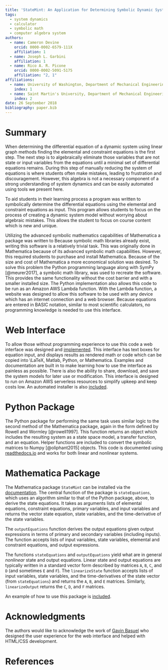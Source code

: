 ```yaml
---
title: 'StateMint: An Application for Determining Symbolic Dynamic System Models using Linear Graph Methods'
tags:
  - system dynamics
  - calculator
  - symbolic math
  - computer algebra system
authors:
  - name: Cameron Devine
    orcid: 0000-0002-6579-111X
    affiliation: 1
  - name: Joseph L. Garbini
    affiliation: 1
  - name: Rico A. R. Picone
    orcid: 0000-0002-5091-5175
    affiliation: "2, 1"
affiliations:
  - name: University of Washington, Department of Mechanical Engineering
    index: 1
  - name: Saint Martin's University, Department of Mechanical Engineering
    index: 2
date: 26 September 2018
bibliography: paper.bib
---
```


# Summary

When determining the differential equation of a dynamic system using linear graph methods finding the elemental and constraint equations is the first step.
The next step is to algebraically eliminate those variables that are not state or input variables from the equations until a minimal set of differential equations remains.
During this step of manually reducing the system of equations is where students often make mistakes, leading to frustration and discouragement.
However, this algebra is not a necessary component of a strong understanding of system dynamics and can be easily automated using tools we present here.


To aid students in their learning process a program was written to symbolically determine the differential equations using the elemental and constraint equations as input.
This program allows students to focus on the process of creating a dynamic system model without worrying about algebraic mistakes.
This allows the student to focus on course content which is new and unique.

Utilizing the advanced symbolic mathematics capabilities of Mathematica a package was written to 
Because symbolic math libraries already exist, writing this software is a relatively trivial task.
This was originally done in Mathematica because of its advanced symbolic math capabilities.
However, this required students to purchase and install Mathematica.
Because of the size and cost of Mathematica a more economical solution was desired.
To solve this problem the Python programming language along with SymPy [@meurer2017], a symbolic math library, was used to recreate the software.
This provides the same functionality without the cost barrier and with a smaller installed size.
The Python implementation also allows this code to be run as an Amazon AWS Lambda function.
With the Lambda function, a website was designed to allow this software to be used with any device which has an internet connection and a web browser.
Because equations are entered in BASIC notation, similar to most scientific calculators, no programming knowledge is needed to use this interface.

# Web Interface

To allow those without programming experience to use this code a web interface was designed and [implemented](http://statum.camerondevine.me/).
This interface has text boxes for equation input, and displays results as rendered math or code which can be copied into \LaTeX, Matlab, Python, or Mathematica.
Examples and documentation are built in to make learning how to use the interface as painless as possible.
There is also the ability to share, download, and save the system models for later use or modification.
This interface is designed to run on Amazon AWS serverless resources to simplify upkeep and keep costs low.
An automated installer is also [included](https://github.com/CameronDevine/Statum/tree/master/web).

# Python Package

The Python package for performing the same task uses similar logic to the second method of the Mathematica package, again in the form defined by Rowell and Wormley [@rowell1997].
This function returns an object which includes the resulting system as a state space model, a transfer function, and an equation.
Helper functions are included to convert the symbolic matrices to Numpy [@oliphant2015] objects.
This code is documented using [readthedocs.io](https://statum.readthedocs.io/en/latest/) and works for both linear and nonlinear systems.

# Mathematica Package

The Mathematica package `StateMint` can be installed via the [documentation](https://github.com/CameronDevine/Statum/blob/master/mathematica/README.md). The central function of the package is `stateEquations`, which uses an algorithm similar to that of the Python package, above, to derive the state equations. It takes as arguments lists of elemental equations, constraint equations, primary variables, and input variables and returns the vector state equation, state variables, and the time-derivative of the state variables.

The `outputEquations` function derives the output equations given output expressions in terms of primary and secondary variables (including inputs). The function accepts lists of input variables, state variables, elemental and constraint equations, and output expressions.

The functions `stateEquations` and `outputEquations` yield what are in general *nonlinear* state and output equations. Linear state and output equations are typically written in a standard vector form described by matrices `A`, `B`, `C`, and `D` (and sometimes `E` and `F`). The `linearizeState` function accepts lists of input variables, state variables, and the time-derivatives of the state vector (from `stateEquations`) and returns the `A`, `B`, and `E` matrices. Similarly, `linearizeOutput` returns the `C`, `D`, and `F` matrices.

An example of how to use this package is [included](https://github.com/CameronDevine/Statum/blob/master/mathematica/Example.nb).

# Acknowledgments

The authors would like to acknowledge the work of [Gavin Basuel](https://www.gavinbasuel.com/) who designed the user experience for the web interface and helped with HTML/CSS development.

# References

<!--stackedit_data:
eyJkaXNjdXNzaW9ucyI6eyJTUjhYckl2em11VWpGY1paIjp7In
N0YXJ0Ijo2NjUsImVuZCI6ODIwLCJ0ZXh0IjoiV2hlbiBkZXRl
cm1pbmluZyB0aGUgZGlmZmVyZW50aWFsIGVxdWF0aW9uIG9mIG
EgZHluYW1pYyBzeXN0ZW0gdXNpbmcgbGluZWFyIGdyYeKApiJ9
LCJleVB3U3hGS1pTN3ViaWxuIjp7InN0YXJ0IjoxMTM3LCJlbm
QiOjExMzcsInRleHQiOiJXaGVuIGxlYXJuaW5nIHN5c3RlbSBk
eW5hbWljcywgc3R1ZGVudHMgd29yayBtYW55IHByb2JsZW1zIG
FzIGEgcGFydCBvZiB0aGVpciBj4oCmIn0sImtJdEwxUVZCSEl5
a21UQnQiOnsic3RhcnQiOjEyOTIsImVuZCI6MTQ2MywidGV4dC
I6IlRvIGFpZCBzdHVkZW50cyBpbiB0aGVpciBsZWFybmluZyBw
cm9jZXNzIGEgcHJvZ3JhbSB3YXMgd3JpdHRlbiB0byBzeW1ib2
xpY2FsbHnigKYifSwiSDVBV2V4YUM4emxYYjIxTyI6eyJzdGFy
dCI6MTc3MCwiZW5kIjoxODY4LCJ0ZXh0IjoiQmVjYXVzZSBzeW
1ib2xpYyBtYXRoIGxpYnJhcmllcyBhbHJlYWR5IGV4aXN0LCB3
cml0aW5nIHRoaXMgc29mdHdhcmUgaXMgYSByZWxhdOKApiJ9LC
J3RUc2Vnc4a1F3WnBoVzYzIjp7InN0YXJ0IjoxODg5LCJlbmQi
OjE4OTMsInRleHQiOiJkb25lIn0sIlF3TER2M0gzQk1QTFVMNT
AiOnsic3RhcnQiOjE5NzUsImVuZCI6MTk4MywidGV4dCI6InJl
cXVpcmVkIn0sInBSS1Rpbm9LZ3NXN1Z0MkgiOnsic3RhcnQiOj
IwNDUsImVuZCI6MjA1OCwidGV4dCI6InNpemUgYW5kIGNvc3Qi
fSwicngyTHVtZGNLVkVpMmZVSyI6eyJzdGFydCI6MjIyOSwiZW
5kIjoyMjMzLCJ0ZXh0IjoidXNlZCJ9LCJFVVJPRjRhRjdCQjd0
OERKIjp7InN0YXJ0Ijo0MTM3LCJlbmQiOjQyMjcsInRleHQiOi
JbZG9jdW1lbnRhdGlvbl0oKSJ9LCJmV2VvaXd6ZWhFZVI1Q1Nx
Ijp7InN0YXJ0IjoyNjMzLCJlbmQiOjI2NDcsInRleHQiOiJCQV
NJQyBub3RhdGlvbiJ9fSwiY29tbWVudHMiOnsiUnlMamsycUxj
cjhEczhKZCI6eyJkaXNjdXNzaW9uSWQiOiJTUjhYckl2em11VW
pGY1paIiwic3ViIjoiZ286MTAyOTA1NDM1NTMwODk2NDc0ODAw
IiwidGV4dCI6IkknbSBhIGJpZyBiZWxpZXZlciB0aGF0IHlvdX
IgZmlyc3Qgc2VudGVuY2Ugc2hvdWxkIHRyeSB0byBjb252ZXkg
dGhlIG1haW4gcG9pbnQgb2YgeW91ciBwYXBlci4gVGhpcyBpcy
Btb3JlIG9mIGFuIFwiaW50cm9kdWN0aW9uXCIgc2VjdGlvbiBz
ZW50ZW5jZSwgYXMgYXJlIHRob3NlIHRoYXQgZm9sbG93IGl0Li
BQZXJoYXBzIHRoaXMgKmlzKiBlZmZlY3RpdmVseSB0aGUgaW50
cm9kdWN0aW9uIGFuZCB0aGVyZSdzIGEgc2VwYXJhdGUgYWJzdH
JhY3QgLi4uIGlmIHNvLCB0aGF0J3MgZmluZS4iLCJjcmVhdGVk
IjoxNTQzNzE5MTAyODMwfSwiemRod2NNWmllRFdySXBrQyI6ey
JkaXNjdXNzaW9uSWQiOiJTUjhYckl2em11VWpGY1paIiwic3Vi
IjoiZ286MTAyOTA1NDM1NTMwODk2NDc0ODAwIiwidGV4dCI6Ik
knbSBnb2luZyB0byBjb250aW51ZSBjb21tZW50aW5nIGFzIGlm
IHRoaXMgdGV4dCBpcyBwcmVjZWRlZCBieSBhbiBhYnN0cmFjdC
BvZiBzb21lIHNvcnQuIiwiY3JlYXRlZCI6MTU0MzcxOTIwMTgw
OH0sInViZHFOaFdTbXRHVWtTV2UiOnsiZGlzY3Vzc2lvbklkIj
oiZXlQd1N4RktaUzd1YmlsbiIsInN1YiI6ImdvOjEwMjkwNTQz
NTUzMDg5NjQ3NDgwMCIsInRleHQiOiJJIHRoaW5rIGFkZGluZy
BhIHBocmFzZSB0byB0aGUgcHJlY2VkaW5nIHNlbnRlbmNlIGNv
dWxkIGNhcHR1cmUgd2hhdCB5b3UncmUgdHJ5aW5nIHRvIHNheS
wgaGVyZS4gU29tZXRoaW5nIGxpa2UgXCIuLi4gbWFrZSBtaXN0
YWtlcywgd2hpY2ggbGVhZCB0byBmcnVzdHJhdGlvbiBhbmQgZG
lzY291cmFnZW1lbnQgd2hlbiBtYW51YWxseSByZWR1Y2luZyB0
aGUgc3lzdGVtIG9mIGVxdWF0aW9ucy5cIiIsImNyZWF0ZWQiOj
E1NDM3MTk2MTA2ODd9LCI0QnJjTmpzRGx4U2JMbE02Ijp7ImRp
c2N1c3Npb25JZCI6ImtJdEwxUVZCSEl5a21UQnQiLCJzdWIiOi
JnbzoxMDI5MDU0MzU1MzA4OTY0NzQ4MDAiLCJ0ZXh0IjoiV2Ug
Y2FuIG5vdyBiZSBtb3JlIHNwZWNpZmljLCBoZXJlLiBXZSBoYX
ZlIGFscmVhZHkgaW50cm9kdWNlZCB0aGUgZXF1YXRpb25zIGFu
ZCB0aGUgdGFzayBvZiBhdXRvbWF0aW9uLiIsImNyZWF0ZWQiOj
E1NDM3MjAwNjM2OTJ9LCJKcm1kQ3FySUhQVzZuUWNVIjp7ImRp
c2N1c3Npb25JZCI6Ikg1QVdleGFDOHpsWGIyMU8iLCJzdWIiOi
JnbzoxMDI5MDU0MzU1MzA4OTY0NzQ4MDAiLCJ0ZXh0IjoiQ29u
c2lkZXIgZ2V0dGluZyByaWQgb2YgdGhlIGV4aXN0ZW5jZSBzdG
F0ZW1lbnQgYW5kIGluc3RlYWQgZm9jdXMgb24gdGhlIGZhY3Qg
dGhhdCB3ZSAqYXBwbGllZCBleGlzdGluZyogc3ltYm9saWMgbW
F0aCBsaWJyYXJpZXMuIEFsc28gY29uc2lkZXIgY2FsbGluZyBp
dCBcIm1hdGhlbWF0aWNzXCIgYmVjYXVzZSB3ZSdyZSBmYW5jeS
IsImNyZWF0ZWQiOjE1NDM3MjAyNzU2NTl9LCJKNkc2bzg0Y0h0
V0E1dFpQIjp7ImRpc2N1c3Npb25JZCI6IndFRzZWdzhrUXdacG
hXNjMiLCJzdWIiOiJnbzoxMDI5MDU0MzU1MzA4OTY0NzQ4MDAi
LCJ0ZXh0IjoiQ29uc2lkZXIgcmVwaHJhc2luZyB0byBhdm9pZC
BcImRvbmVcIiIsImNyZWF0ZWQiOjE1NDM3MjAzMDQ5MzF9LCJ0
d1pmeUZ4SFZrNGZ2aW1EIjp7ImRpc2N1c3Npb25JZCI6IlF3TE
R2M0gzQk1QTFVMNTAiLCJzdWIiOiJnbzoxMDI5MDU0MzU1MzA4
OTY0NzQ4MDAiLCJ0ZXh0IjoiSSB0aGluayBwcmVzZW50IHRlbn
NlIGlzIGJldHRlciBzaW5jZSB3ZSdyZSBzdGlsbCByZWxlYXNp
bmcgYSBNTUEgcGFja2FnZSIsImNyZWF0ZWQiOjE1NDM3MjAzMz
M1NDh9LCJrblpJUnlsN1JyRVhVVDM2Ijp7ImRpc2N1c3Npb25J
ZCI6InBSS1Rpbm9LZ3NXN1Z0MkgiLCJzdWIiOiJnbzoxMDI5MD
U0MzU1MzA4OTY0NzQ4MDAiLCJ0ZXh0IjoiSSB0aGluayBwZXJo
YXBzIHRoZSBtb3N0IGltcG9ydGFudCBhc3BlY3QgaXMgdGhhdC
BpdCByZXF1aXJlcyBzdHVkZW50cyB0byBsZWFybiBhIG5ldyBz
b2Z0d2FyZSBzeXN0ZW0gLi4uIHdoaWNoIG1vcmUgdGhhbiBvdX
R3ZWlnaHMgdGhlIGFkdmFudGFnZXMgZm9yIG1vc3Qgb2YgdGhl
IHN0dWRlbnRzIC4uLiB5b3VyIHdlYiBhcHAgbGV0cyB0aGVtIG
dldCBzdGFydGVkIHdpdGhvdXQgbGVhcm5pbmcgTU1BIiwiY3Jl
YXRlZCI6MTU0MzcyMDQ0NTY3OH0sIjRveHJSc2hGSWljTTJFT0
8iOnsiZGlzY3Vzc2lvbklkIjoicngyTHVtZGNLVkVpMmZVSyIs
InN1YiI6ImdvOjEwMjkwNTQzNTUzMDg5NjQ3NDgwMCIsInRleH
QiOiJJdCdzIGJlc3QgdG8gYXZvaWQgXCJ1c2VkXCIgLi4uIGFu
ZCBldmVuIGJldHRlciB0byBhdm9pZCB0aGUgcGhyYXNpbmcgdG
hhdCBsZWFkIHRvIGl0LiBFLmcuIHRoaXMgc2VudGVuY2UgY291
bGQgYmUgXCJGb3IgdGhlc2UgcmVhc29ucywgYSB2ZXJzaW9uIG
9mIHRoZSBzb2Z0d2FyZSB3cml0dGVuIGluIHRoZSBQeXRob24g
Li4uLlwiIiwiY3JlYXRlZCI6MTU0MzcyMDY2NTkwNn0sIkV1aU
RhWGs5blhlZW1HalIiOnsiZGlzY3Vzc2lvbklkIjoiRVVST0Y0
YUY3QkI3dDhESiIsInN1YiI6ImdvOjEwMjkwNTQzNTUzMDg5Nj
Q3NDgwMCIsInRleHQiOiJJJ20gYWZyYWlkIHRvIGhhcmRjb2Rl
IHRoZSB1cmwsIGVzcGVjaWFsbHkgaWYgd2UncmUgY2hhbmdpbm
cgdG8gU3RhdGVNaW50IC4uLiIsImNyZWF0ZWQiOjE1NDM3NzY4
MjAyMTV9LCI2Qk40YzVtd3JVaUZnYkVCIjp7ImRpc2N1c3Npb2
5JZCI6IkVVUk9GNGFGN0JCN3Q4REoiLCJzdWIiOiJnaDoxMDM5
NDg5NiIsInRleHQiOiJXaGVuIEkgY2hhbmdlZCB0aGUgbmFtZS
BsYXN0IHRpbWUgSSBkaWQgYSB0ZXh0IHNlYXJjaCBpbiBhbGwg
ZmlsZXMgZm9yIFN0YXRlTW9kZWxSbkQuIFdoZW4gSSBjaGFuZ2
UgdG8gU3RhdGVNaW50IEkgY2FuIHNpbXBseSBzZWFyY2ggZm9y
IGFueSBmaWxlcyB3aGljaCBpbmNsdWRlIGVpdGhlciBTdGF0ZU
1vZGVsUm5EIG9yIFN0YXR1bSBhbmQgY2hhbmdlIHRob3NlLiIs
ImNyZWF0ZWQiOjE1NDM4ODIwMTM4MzB9LCJvRTlJQU5sSVE1TV
p2aEFlIjp7ImRpc2N1c3Npb25JZCI6ImZXZW9pd3plaEVlUjVD
U3EiLCJzdWIiOiJnaDoxMDM5NDg5NiIsInRleHQiOiJTaG91bG
Qgd2UgY2l0ZSBCQVNJQyBub3RhdGlvbj8gSSBmb3VuZCBpdCBv
biBXaWtpcGVkaWEsXG5odHRwczovL2VuLndpa2lwZWRpYS5vcm
cvd2lraS9DYWxjdWxhdG9yX2lucHV0X21ldGhvZHMjQkFTSUNf
bm90YXRpb24iLCJjcmVhdGVkIjoxNTQzODk3MzMzNzkzfX0sIm
hpc3RvcnkiOlstMTU4MzU2MTc5MiwyMTAxOTI0Njg1LDYwMjA3
OTc4MCwxMDg1MzA3MzgyLC0xNDUxNzc5NDIzLC0xMDA5OTU4MD
I3LDQ4NDI0ODIxOCwxMTMyMjIzODkzLC01NjAzODcyNTUsLTMz
MjYyMTcwNiwxNjgyNTMwNDkzLC0xNDkyOTA5NTcsNDIzNjYwMT
EsLTI1Njk2NTgzNywtMTIwMTkxMDQ1MiwyMDk4Nzc1OTYwXX0=

-->